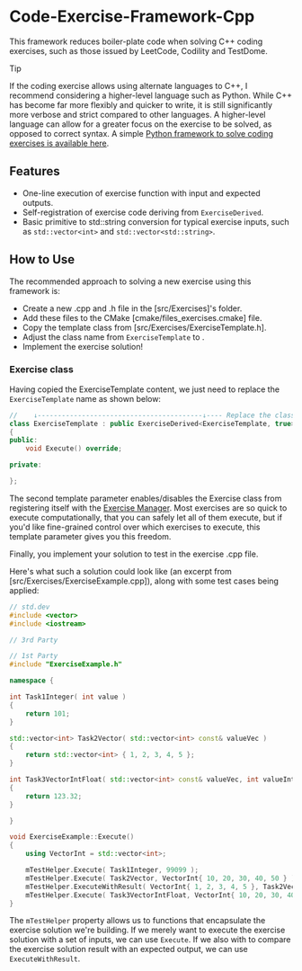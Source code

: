 ﻿# Code-Exercise-Framework-Cpp

This framework reduces boiler-plate code when solving C++ coding exercises, such as those issued by LeetCode, Codility and TestDome.

> [!TIP]
> If the coding exercise allows using alternate languages to C++, I recommend considering a higher-level language such as Python. While C++ has become far more flexibly and quicker to write, it is still significantly more verbose and strict compared to other languages. A higher-level language can allow for a greater focus on the exercise to be solved, as opposed to correct syntax. A simple [Python framework to solve coding exercises is available here](https://github.com/Gazoo101/Codility-Python-Framework).

## Features

- One-line execution of exercise function with input and expected outputs.
- Self-registration of exercise code deriving from `ExerciseDerived`.
- Basic primitive to std::string conversion for typical exercise inputs, such as `std::vector<int>` and `std::vector<std::string>`.

## How to Use

The recommended approach to solving a new exercise using this framework is:

- Create a new .cpp and .h file in the [src/Exercises]'s folder.
- Add these files to the CMake [cmake/files_exercises.cmake] file.
- Copy the template class from [src/Exercises/ExerciseTemplate.h].
- Adjust the class name from `ExerciseTemplate` to <Your Exercise Name>.
- Implement the exercise solution!

### Exercise class

Having copied the ExerciseTemplate content, we just need to replace the `ExerciseTemplate` name as shown below:
```C++
//    ↓-----------------------------------------↓---- Replace the class name(s) here.
class ExerciseTemplate : public ExerciseDerived<ExerciseTemplate, true>
{
public:
	void Execute() override;

private:

};
```

The second template parameter enables/disables the Exercise class from registering itself with the [Exercise Manager](src/Framework/Manager.h). Most exercises are so quick to execute computationally, that you can safely let all of them execute, but if you'd like fine-grained control over which exercises to execute, this template parameter gives you this freedom.

Finally, you implement your solution to test in the exercise .cpp file.

Here's what such a solution could look like (an excerpt from [src/Exercises/ExerciseExample.cpp]), along with some test cases being applied:
```C++
// std.dev
#include <vector>
#include <iostream>

// 3rd Party

// 1st Party
#include "ExerciseExample.h"

namespace {

int Task1Integer( int value )
{
	return 101;
}

std::vector<int> Task2Vector( std::vector<int> const& valueVec )
{
	return std::vector<int> { 1, 2, 3, 4, 5 };
}

int Task3VectorIntFloat( std::vector<int> const& valueVec, int valueInt, float valueFloat )
{
	return 123.32;
}

}

void ExerciseExample::Execute()
{
	using VectorInt = std::vector<int>;

	mTestHelper.Execute( Task1Integer, 99099 );
	mTestHelper.Execute( Task2Vector, VectorInt{ 10, 20, 30, 40, 50 } );
	mTestHelper.ExecuteWithResult( VectorInt{ 1, 2, 3, 4, 5 }, Task2Vector, VectorInt{ 10, 20, 30, 40, 50 } );
	mTestHelper.Execute( Task3VectorIntFloat, VectorInt{ 10, 20, 30, 40, 50 }, 88488, 342.33 );
}
```
The `mTestHelper` property allows us to functions that encapsulate the exercise solution we're building. If we merely want to execute the exercise solution with a set of inputs, we can use `Execute`. If we also with to compare the exercise solution result with an expected output, we can use `ExecuteWithResult`.